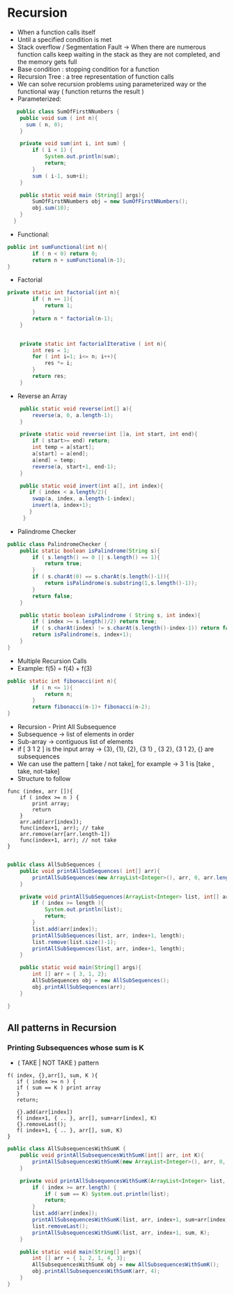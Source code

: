 # Recursion
* When a function calls itself
* Until a specified condition is met
* Stack overflow / Segmentation Fault -> When there are numerous function calls keep waiting in the stack as they are not completed, and the memory gets full
* Base condition : stopping condition for a function
* Recursion Tree : a tree representation of function calls
* We can solve recursion problems using parameterized way or the functional way ( function returns the result )
* Parameterized:
```Java
   public class SumOfFirstNNumbers {
    public void sum ( int n){
      sum ( n, 0);
    }

    private void sum(int i, int sum) {
        if ( i < 1) {
            System.out.println(sum);
            return;
        }
        sum ( i-1, sum+i);
    }

    public static void main (String[] args){
        SumOfFirstNNumbers obj = new SumOfFirstNNumbers();
        obj.sum(10);
    }
  }
```
* Functional:
```Java
public int sumFunctional(int n){
        if ( n < 0) return 0;
        return n + sumFunctional(n-1);
}
```

* Factorial
```Java
private static int factorial(int n){
        if ( n == 1){
            return 1;
        }
        return n * factorial(n-1);
    }


    private static int factorialIterative ( int n){
        int res = 1;
        for ( int i=1; i<= n; i++){
            res *= i;
        }
        return res;
    }

```

* Reverse an Array
```Java
    public static void reverse(int[] a){
        reverse(a, 0, a.length-1);
    }

    private static void reverse(int []a, int start, int end){
        if ( start>= end) return;
        int temp = a[start];
        a[start] = a[end];
        a[end] = temp;
        reverse(a, start+1, end-1);
    }

    public static void invert(int a[], int index){
       if ( index < a.length/2){
        swap(a, index, a.length-1-index);
        invert(a, index+1);
       }
     }
```

* Palindrome Checker
```Java
public class PalindromeChecker {
    public static boolean isPalindrome(String s){
        if ( s.length() == 0 || s.length() == 1){
            return true;
        }
        if ( s.charAt(0) == s.charAt(s.length()-1)){
            return isPalindrome(s.substring(1,s.length()-1));
        }
        return false;
    }

    public static boolean isPalindrome ( String s, int index){
        if ( index >= s.length()/2) return true;
        if ( s.charAt(index) != s.charAt(s.length()-index-1)) return false;
        return isPalindrome(s, index+1);
    }
}
```

* Multiple Recursion Calls
* Example: f(5) = f(4) + f(3)
```Java
public static int fibonacci(int n){
        if ( n <= 1){
            return n;
        }
        return fibonacci(n-1)+ fibonacci(n-2);
}
```
* Recursion - Print All Subsequence
* Subsequence -> list of elements in order
* Sub-array -> contiguous list of elements
* if [ 3 1 2 ] is the input array -> {3}, {1}, {2}, {3 1} , {3 2}, {3 1 2}, {} are subsequences
* We can use the pattern [ take / not take], for example -> 3 1 is [take , take,  not-take]
* Structure to follow
```Sudocode
func (index, arr []){
    if ( index >= n ) {
        print array;
        return
    }
    arr.add(arr[index]);
    func(index+1, arr); // take
    arr.remove(arr[arr.length-1])
    func(index+1, arr); // not take
}
```
```Java

public class AllSubSequences {
    public void printAllSubSequences( int[] arr){
        printAllSubSequences(new ArrayList<Integer>(), arr, 0, arr.length);
    }

    private void printAllSubSequences(ArrayList<Integer> list, int[] arr, int index, int length) {
        if ( index >= length ){
            System.out.println(list);
            return;
        }
        list.add(arr[index]);
        printAllSubSequences(list, arr, index+1, length);
        list.remove(list.size()-1);
        printAllSubSequences(list, arr, index+1, length);
    }

    public static void main(String[] args){
        int [] arr = { 3, 1, 2};
        AllSubSequences obj = new AllSubSequences();
        obj.printAllSubSequences(arr);
    }

}
```
## All patterns in Recursion
### Printing Subsequences whose sum is K
* ( TAKE | NOT TAKE ) pattern
```sudocode
f( index, {},arr[], sum, K ){
   if ( index >= n ) {
   if ( sum == K ) print array
   }
   return;
   
   {}.add(arr[index])
   f( index+1, { .. }, arr[], sum+arr[index], K)
   {}.removeLast();
   f( index+1, { .. }, arr[], sum, K)
}
```
```Java
public class AllSubsequencesWithSumK {
    public void printAllSubsequencesWithSumK(int[] arr, int K){
        printAllSubsequencesWithSumK(new ArrayList<Integer>(), arr, 0, 0, K);
    }

    private void printAllSubsequencesWithSumK(ArrayList<Integer> list, int[] arr, int index, int sum, int K) {
        if ( index >= arr.length) {
            if ( sum == K) System.out.println(list);
            return;
        }
        list.add(arr[index]);
        printAllSubsequencesWithSumK(list, arr, index+1, sum+arr[index], K);
        list.removeLast();
        printAllSubsequencesWithSumK(list, arr, index+1, sum, K);
    }

    public static void main(String[] args){
        int [] arr = { 1, 2, 1, 4, 3};
        AllSubsequencesWithSumK obj = new AllSubsequencesWithSumK();
        obj.printAllSubsequencesWithSumK(arr, 4);
    }
}
```
